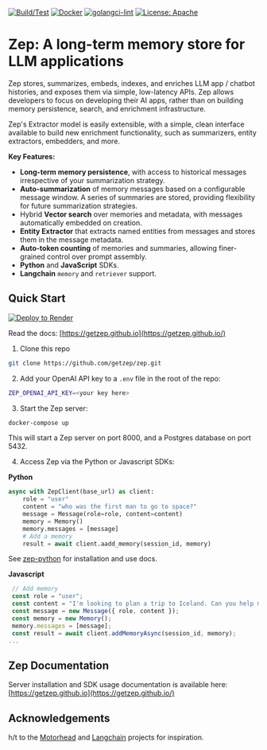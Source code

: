[![Build/Test](https://github.com/getzep/zep/actions/workflows/build-test.yml/badge.svg)](https://github.com/getzep/zep/actions/workflows/build-test.yml) [![Docker](https://github.com/getzep/zep/actions/workflows/docker-publish.yml/badge.svg)](https://github.com/getzep/zep/actions/workflows/docker-publish.yml) [![golangci-lint](https://github.com/getzep/zep/actions/workflows/golangci-lint.yml/badge.svg)](https://github.com/getzep/zep/actions/workflows/golangci-lint.yml)
[![License: Apache](https://img.shields.io/badge/License-Apache-blue.svg)](https://img.shields.io/github/license/getzep/zep)

# Zep: A long-term memory store for LLM applications
Zep stores, summarizes, embeds, indexes, and enriches LLM app / chatbot histories, and exposes them via simple, low-latency APIs. Zep allows developers to focus on developing their AI apps, rather than on building memory persistence, search, and enrichment infrastructure.

Zep's Extractor model is easily extensible, with a simple, clean interface available to build new enrichment functionality, such as summarizers, entity extractors, embedders, and more.

**Key Features:**
- **Long-term memory persistence**, with access to historical messages irrespective of your summarization strategy.
- **Auto-summarization** of memory messages based on a configurable message window. A series of summaries are stored, providing flexibility for future summarization strategies.
- Hybrid **Vector search** over memories and metadata, with messages automatically embedded on creation. 
- **Entity Extractor** that extracts named entities from messages and stores them in the message metadata.
- **Auto-token counting** of memories and summaries, allowing finer-grained control over prompt assembly.
- **Python** and **JavaScript** SDKs.
- **Langchain** `memory` and `retriever` support.

## Quick Start

[![Deploy to Render](https://render.com/images/deploy-to-render-button.svg)](https://render.com/deploy?repo=https://github.com/getzep/zep)

Read the docs: [https://getzep.github.io](https://getzep.github.io/)

1. Clone this repo
```bash
git clone https://github.com/getzep/zep.git
```
2. Add your OpenAI API key to a `.env` file in the root of the repo:
```bash
ZEP_OPENAI_API_KEY=<your key here>
```
3. Start the Zep server:
```bash
docker-compose up
```
This will start a Zep server on port 8000, and a Postgres database on port 5432.

4. Access Zep via the Python or Javascript SDKs:

**Python**
```python
async with ZepClient(base_url) as client:
    role = "user"
    content = "who was the first man to go to space?"
    message = Message(role=role, content=content)
    memory = Memory()
    memory.messages = [message]
    # Add a memory
    result = await client.aadd_memory(session_id, memory)
```
See [zep-python](https://github.com/getzep/zep-python) for installation and use docs.

**Javascript**
```Javascript
 // Add memory
 const role = "user";
 const content = "I'm looking to plan a trip to Iceland. Can you help me?"
 const message = new Message({ role, content });
 const memory = new Memory();
 memory.messages = [message];
 const result = await client.addMemoryAsync(session_id, memory);
...
```

## Zep Documentation
Server installation and SDK usage documentation is available here: [https://getzep.github.io](https://getzep.github.io/)

## Acknowledgements
h/t to the [Motorhead](https://github.com/getmetal/motorhead) and [Langchain](https://github.com/hwchase17/langchain) projects for inspiration.
